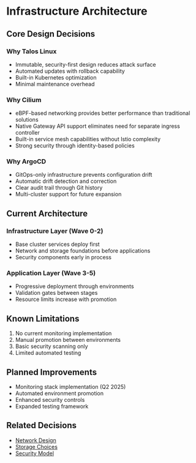 # Infrastructure Architecture

## Core Design Decisions

### Why Talos Linux

- Immutable, security-first design reduces attack surface
- Automated updates with rollback capability
- Built-in Kubernetes optimization
- Minimal maintenance overhead

### Why Cilium

- eBPF-based networking provides better performance than traditional solutions
- Native Gateway API support eliminates need for separate ingress controller
- Built-in service mesh capabilities without Istio complexity
- Strong security through identity-based policies

### Why ArgoCD

- GitOps-only infrastructure prevents configuration drift
- Automatic drift detection and correction
- Clear audit trail through Git history
- Multi-cluster support for future expansion

## Current Architecture

### Infrastructure Layer (Wave 0-2)

- Base cluster services deploy first
- Network and storage foundations before applications
- Security components early in process

### Application Layer (Wave 3-5)

- Progressive deployment through environments
- Validation gates between stages
- Resource limits increase with promotion

## Known Limitations

1. No current monitoring implementation
2. Manual promotion between environments
3. Basic security scanning only
4. Limited automated testing

## Planned Improvements

- Monitoring stack implementation (Q2 2025)
- Automated environment promotion
- Enhanced security controls
- Expanded testing framework

## Related Decisions

- [Network Design](networking/overview.md)
- [Storage Choices](storage/overview.md)
- [Security Model](security/overview.md)
